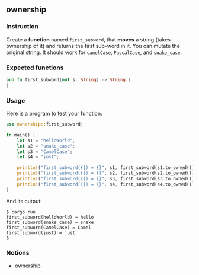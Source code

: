 ## ownership

### Instruction

Create a **function** named `first_subword`, that **moves** a string (takes ownership of it) and returns the first sub-word in it. You can mutate the original string. It should work for `camelCase`, `PascalCase`, and `snake_case`.

### Expected functions
```rust
pub fn first_subword(mut s: String) -> String {
}
```

### Usage

Here is a program to test your function:

```rust
use ownership::first_subword;

fn main() {
    let s1 = "helloWorld";
    let s2 = "snake_case";
    let s3 = "CamelCase";
    let s4 = "just";

    println!("first_subword({}) = {}", s1, first_subword(s1.to_owned()));
    println!("first_subword({}) = {}", s2, first_subword(s2.to_owned()));
    println!("first_subword({}) = {}", s3, first_subword(s3.to_owned()));
    println!("first_subword({}) = {}", s4, first_subword(s4.to_owned()));
}
```

And its output:

```console
$ cargo run
first_subword(helloWorld) = hello
first_subword(snake_case) = snake
first_subword(CamelCase) = Camel
first_subword(just) = just
$
```

### Notions

- [ownership](https://doc.rust-lang.org/book/ch04-00-understanding-ownership.html)
